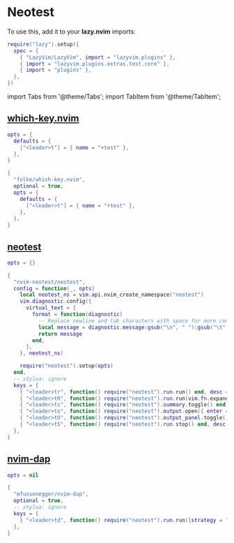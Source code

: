 # Neotest

<!-- plugins:start -->

To use this, add it to your **lazy.nvim** imports:

```lua title="lua/config/lazy.lua" {4}
require("lazy").setup({
  spec = {
    { "LazyVim/LazyVim", import = "lazyvim.plugins" },
    { import = "lazyvim.plugins.extras.test.core" },
    { import = "plugins" },
  },
})
```

import Tabs from '@theme/Tabs';
import TabItem from '@theme/TabItem';

## [which-key.nvim](https://github.com/folke/which-key.nvim)

<Tabs>

<TabItem value="opts" label="Options">

```lua
opts = {
  defaults = {
    ["<leader>t"] = { name = "+test" },
  },
}
```

</TabItem>


<TabItem value="code" label="Full Spec">

```lua
{
  "folke/which-key.nvim",
  optional = true,
  opts = {
    defaults = {
      ["<leader>t"] = { name = "+test" },
    },
  },
}
```

</TabItem>

</Tabs>

## [neotest](https://github.com/nvim-neotest/neotest)

<Tabs>

<TabItem value="opts" label="Options">

```lua
opts = {}
```

</TabItem>


<TabItem value="code" label="Full Spec">

```lua
{
  "nvim-neotest/neotest",
  config = function(_, opts)
    local neotest_ns = vim.api.nvim_create_namespace("neotest")
    vim.diagnostic.config({
      virtual_text = {
        format = function(diagnostic)
          -- Replace newline and tab characters with space for more compact diagnostics
          local message = diagnostic.message:gsub("\n", " "):gsub("\t", " "):gsub("%s+", " "):gsub("^%s+", "")
          return message
        end,
      },
    }, neotest_ns)

    require("neotest").setup(opts)
  end,
  -- stylua: ignore
  keys = {
    { "<leader>tr", function() require("neotest").run.run() end, desc = "Run Nearest" },
    { "<leader>tR", function() require("neotest").run.run(vim.fn.expand("%")) end, desc = "Run File" },
    { "<leader>ts", function() require("neotest").summary.toggle() end, desc = "Toggle Summary" },
    { "<leader>to", function() require("neotest").output.open({ enter = true, auto_close = true }) end, desc = "Show Output" },
    { "<leader>tO", function() require("neotest").output_panel.toggle() end, desc = "Toggle Output Panel" },
    { "<leader>tS", function() require("neotest").run.stop() end, desc = "Stop" },
  },
}
```

</TabItem>

</Tabs>

## [nvim-dap](https://github.com/mfussenegger/nvim-dap)

<Tabs>

<TabItem value="opts" label="Options">

```lua
opts = nil
```

</TabItem>


<TabItem value="code" label="Full Spec">

```lua
{
  "mfussenegger/nvim-dap",
  optional = true,
  -- stylua: ignore
  keys = {
    { "<leader>td", function() require("neotest").run.run({strategy = "dap"}) end, desc = "Debug Nearest" },
  },
}
```

</TabItem>

</Tabs>

<!-- plugins:end -->

